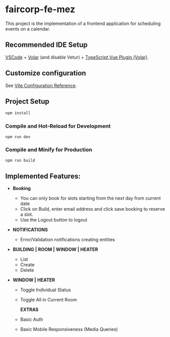 # faircorp-fe-mez

This project is the implementation of a frontend application for scheduling events on a calendar.

## Recommended IDE Setup

[VSCode](https://code.visualstudio.com/) + [Volar](https://marketplace.visualstudio.com/items?itemName=Vue.volar) (and disable Vetur) + [TypeScript Vue Plugin (Volar)](https://marketplace.visualstudio.com/items?itemName=Vue.vscode-typescript-vue-plugin).

## Customize configuration

See [Vite Configuration Reference](https://vitejs.dev/config/).

## Project Setup

```sh
npm install
```

### Compile and Hot-Reload for Development

```sh
npm run dev
```

### Compile and Minify for Production

```sh
npm run build
```

## Implemented Features:

- **Booking**

  - You can only book for slots starting from the next day from current date
  - Click on Build, enter email address and click save booking to reserve a slot.
  - Use the Logout button to logout

- **NOTIFICATIONS**

  - Error/Validation notifications creating entities

- **BUILDING |** **ROOM |** **WINDOW |** **HEATER**

  - List
  - Create
  - Delete

- **WINDOW |** **HEATER**

  - Toggle Individual Status
  - Toggle All in Current Room

    **EXTRAS**

  - Basic Auth
  - Basic Mobile Responsiveness (Media Queries)
